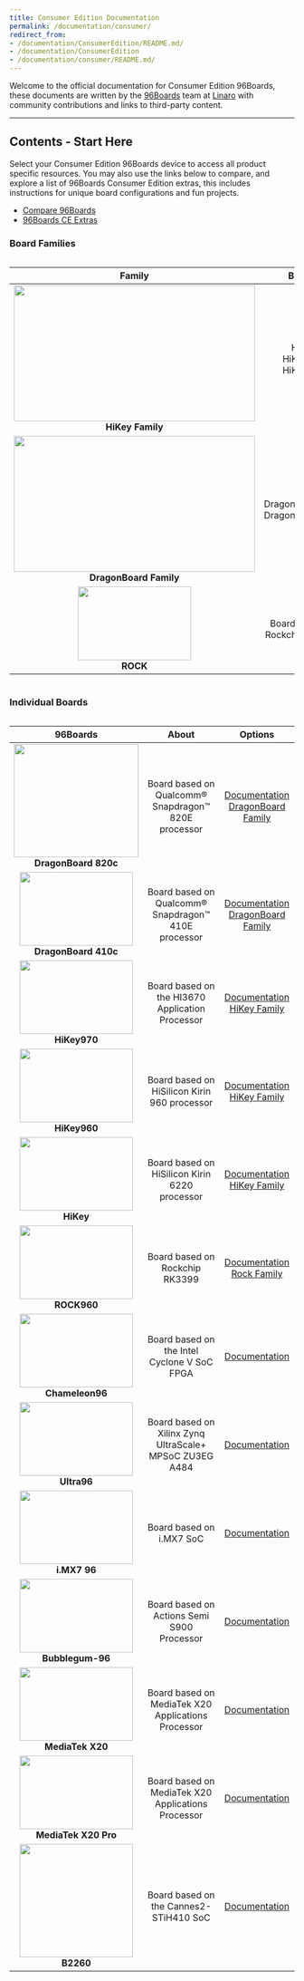 ```yaml
---
title: Consumer Edition Documentation
permalink: /documentation/consumer/
redirect_from:
- /documentation/ConsumerEdition/README.md/
- /documentation/ConsumerEdition
- /documentation/consumer/README.md/
---
```

Welcome to the official documentation for Consumer Edition 96Boards, these documents are written by the [96Boards](https://www.96boards.org) team at [Linaro](http://www.linaro.org) with community contributions and links to third-party content.

***

## Contents - Start Here

Select your Consumer Edition 96Boards device to access all product specific resources. You may also use the links below to compare, and explore a list of 96Boards Consumer Edition extras, this includes instructions for unique board configurations and fun projects.

- [Compare 96Boards](guides/compare_96boards_ce.md)
- [96Boards CE Extras](guides/)

### Board Families

<div style="overflow-x:scroll;" markdown="1">

| Family                                           | Boards                                                 | Options                    |
|:------------------------------------------------:|:------------------------------------------------------:|:--------------------------:|
| <img src="https://i.imgur.com/tBDv5aG.jpg" data-canonical-src="https://i.imgur.com/tBDv5aG.jpg" width="426" height="240" /><br> **HiKey Family** | HiKey<br>HiKey960<br>HiKey970 | [Documentation](hikey/)<br> |
| <img src="https://i.imgur.com/Uebk1I7.jpg" data-canonical-src="https://i.imgur.com/Uebk1I7.jpg" width="426" height="240" /><br> **DragonBoard Family** | DragonBoard410c<br>DragonBoard820c  | [Documentation](dragonboard/)<br> |
| <img src="https://github.com/96boards/documentation/blob/master/consumer/rock/rock960/additional-docs/images/images-board/ROCK960_Front_SD.png?raw=true" data-canonical-src="https://github.com/96boards/documentation/blob/master/consumer/rock/rock960/additional-docs/images/images-board/ROCK960_Front_SD.png?raw=true" width="200" height="130" /><br> **ROCK** | Board based on Rockchip RK3399  | [Documentation](rock/)<br> |

</div>


### Individual Boards

<div style="overflow-x:scroll;" markdown="1">

| 96Boards                                         | About                                                  | Options                    |
|:------------------------------------------------:|:------------------------------------------------------:|:--------------------------:|
| <img src="https://github.com/96boards/documentation/blob/master/consumer/dragonboard/dragonboard820c/additional-docs/images/images-board/sd/dragonboard820c-front-sd.png?raw=true" data-canonical-src="https://github.com/96boards/documentation/blob/master/consumer/dragonboard/dragonboard820c/additional-docs/images/images-board/sd/dragonboard820c-front-sd.png?raw=true" width="220" height="200" /><br> **DragonBoard 820c** | Board based on Qualcomm® Snapdragon™ 820E processor  | [Documentation](dragonboard/dragonboard820c/)<br>[DragonBoard Family](dragonboard/)<br> |
| <img src="https://i.imgur.com/4a5GXRd.png" data-canonical-src="https://i.imgur.com/4a5GXRd.png" width="200" height="130" /><br> **DragonBoard 410c** | Board based on Qualcomm® Snapdragon™ 410E processor  | [Documentation](dragonboard/dragonboard410c/)<br>[DragonBoard Family](dragonboard/)<br>|
| <img src="https://github.com/96boards/documentation/blob/master/consumer/hikey/hikey970/additional-docs/images/images-board/sd/hikey970-front-sd.png?raw=true" data-canonical-src="https://github.com/96boards/documentation/blob/master/consumer/hikey/hikey970/additional-docs/images/images-board/sd/hikey970-front-sd.png?raw=true" width="200" height="130" /><br> **HiKey970** | Board based on the HI3670 Application Processor | [Documentation](hikey/hikey970/)<br>[HiKey Family](hikey/)<br> |
| <img src="https://github.com/96boards/documentation/blob/master/consumer/hikey/hikey960/additional-docs/images/images-board/sd/hikey960-front-sd.png?raw=true" data-canonical-src="https://github.com/96boards/documentation/blob/master/consumer/hikey/hikey960/additional-docs/images/images-board/sd/hikey960-front-sd.png?raw=true" width="200" height="130" /><br> **HiKey960** | Board based on HiSilicon Kirin 960 processor  | [Documentation](hikey/hikey960/)<br>[HiKey Family](hikey/)<br> |
| <img src="https://i.imgur.com/uKfxuu5.jpg" data-canonical-src="https://i.imgur.com/uKfxuu5.jpg" width="200" height="130" /><br> **HiKey** | Board based on HiSilicon Kirin 6220 processor  | [Documentation](hikey/hikey620/)<br>[HiKey Family](hikey/)<br> |
| <img src="https://github.com/96boards/documentation/blob/master/consumer/rock960/additional-docs/images/images-board/ROCK960_Front_SD.png?raw=true" data-canonical-src="https://github.com/96boards/documentation/blob/master/consumer/rock960/additional-docs/images/images-board/ROCK960_Front_SD.png?raw=true" width="200" height="130" /><br> **ROCK960** | Board based on Rockchip RK3399  | [Documentation](rock/rock960/)<br>[Rock Family](rock/) |
| <img src="https://github.com/96boards/documentation/blob/master/consumer/chameleon96/additional-docs/images/images-board/chameleon96_top.png?raw=true" data-canonical-src="https://github.com/96boards/documentation/blob/master/consumer/chameleon96/additional-docs/images/images-board/chameleon96_top.png?raw=true" width="200" height="130" /><br> **Chameleon96** | Board based on the Intel Cyclone V SoC FPGA | [Documentation](chameleon96/)<br> |
| <img src="https://github.com/96boards/documentation/blob/master/consumer/ultra96/additional-docs/images/images-board/sd/ultra96-front-sd.png?raw=true" data-canonical-src="https://github.com/96boards/documentation/blob/master/consumer/ultra96/additional-docs/images/images-board/sd/ultra96-front-sd.png?raw=true" width="200" height="130" /><br> **Ultra96** | Board based on Xilinx Zynq UltraScale+ MPSoC ZU3EG A484  | [Documentation](ultra96/)<br> |
| <img src="https://github.com/96boards/documentation/blob/master/consumer/imx7-96/additional-docs/images/images-board/iMX7-96-front.jpg?raw=true" data-canonical-src="https://github.com/96boards/documentation/blob/master/consumer/imx7-96/additional-docs/images/images-board/iMX7-96-front.jpg?raw=true" width="200" height="130" /><br> **i.MX7 96** | Board based on i.MX7 SoC  | [Documentation](imx7-96/)<br> |
| <img src="https://i.imgur.com/u08Wb6U.png" data-canonical-src="https://i.imgur.com/u08Wb6U.png" width="200" height="130" /><br>**Bubblegum-96** | Board based on Actions Semi S900 Processor  | [Documentation](bubblegum-96/)<br> |
<img src="https://i.imgur.com/ndacN8g.png" data-canonical-src="https://i.imgur.com/ndacN8g.png" width="200" height="130" /><br> **MediaTek X20** | Board based on MediaTek X20 Applications Processor  | [Documentation](mediatekx20/)<br> |
| <img src="https://github.com/96boards/documentation/blob/master/consumer/mediatekx20pro/additional-docs/images/images-board/sd/mediatekx20pro-front-sd.jpg?raw=true" data-canonical-src="https://github.com/96boards/documentation/blob/master/consumer/mediatekx20pro/additional-docs/images/images-board/sd/mediatekx20pro-front-sd.jpg?raw=true" width="200" height="130" /><br> **MediaTek X20 Pro** | Board based on MediaTek X20 Applications Processor  | [Documentation](mediatekx20pro/)<br> |
| <img src="https://github.com/96boards/documentation/blob/master/consumer/b2260/additional-docs/images/images-board/sd/ST_B2260_Front_SD.png?raw=true" data-canonical-src="https://github.com/96boards/documentation/blob/master/consumer/b2260/additional-docs/images/images-board/sd/ST_B2260_Front_SD.png?raw=true" width="200" height="200" /><br> **B2260** | Board based on the Cannes2-STiH410 SoC  | [Documentation](b2260/)<br> |

</div>
